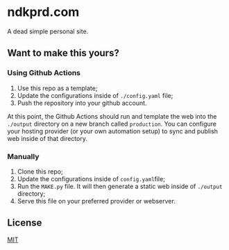 # ndkprd.com

A dead simple personal site.

## Want to make this yours?

### Using Github Actions

1. Use this repo as a template;
2. Update the configurations inside of `./config.yaml` file;
3. Push the repository into your github account.

At this point, the Github Actions should run and template the web into the `./output` directory on a new branch called `production`. You can configure your hosting provider (or your own automation setup) to sync and publish web inside of that directory. 

### Manually

1. Clone this repo;
2. Update the configurations inside of `config.yaml`file;
3. Run the `MAKE.py` file. It will then generate a static web inside of `./output` directory;
4. Serve this file on your preferred provider or webserver. 

## License

[MIT](./LICENSE)
